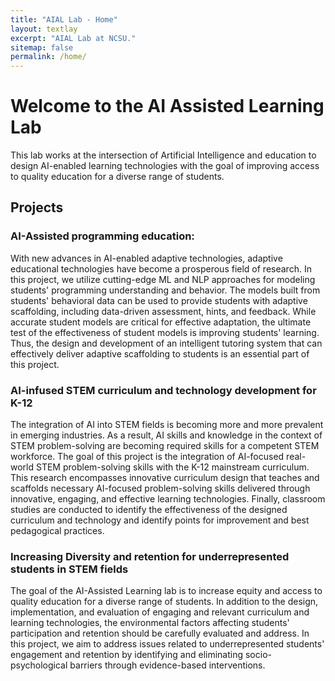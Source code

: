 ```yaml
---
title: "AIAL Lab - Home"
layout: textlay
excerpt: "AIAL Lab at NCSU."
sitemap: false
permalink: /home/
---
```


# Welcome to the AI Assisted Learning Lab

This lab works at the intersection of Artificial Intelligence and education to design AI-enabled learning technologies with the goal of improving access to quality education for a diverse range of students.

## Projects

### AI-Assisted programming education:

With new advances in AI-enabled adaptive technologies, adaptive educational technologies have become a prosperous field of research. In this project, we utilize cutting-edge ML and NLP approaches for modeling students' programming understanding and behavior. The models built from students' behavioral data can be used to provide students with adaptive scaffolding, including data-driven assessment, hints, and feedback. While accurate student models are critical for effective adaptation, the ultimate test of the effectiveness of student models is improving students' learning. Thus, the design and development of an intelligent tutoring system that can effectively deliver adaptive scaffolding to students is an essential part of this project.


### AI-infused STEM curriculum and technology development for K-12

The integration of AI into STEM fields is becoming more and more prevalent in emerging industries. As a result, AI skills and knowledge in the context of STEM problem-solving are becoming required skills for a competent STEM workforce. The goal of this project is the integration of AI-focused real-world STEM problem-solving skills with the K-12 mainstream curriculum. This research encompasses innovative curriculum design that teaches and scaffolds necessary AI-focused problem-solving skills delivered through innovative, engaging, and effective learning technologies. Finally, classroom studies are conducted to identify the effectiveness of the designed curriculum and technology and identify points for improvement and best pedagogical practices.


### Increasing Diversity and retention for underrepresented students in STEM fields
The goal of the AI-Assisted Learning lab is to increase equity and access to quality education for a diverse range of students. In addition to the design, implementation, and evaluation of engaging and relevant curriculum and learning technologies, the environmental factors affecting students' participation and retention should be carefully evaluated and address. In this project, we aim to address issues related to underrepresented students' engagement and retention by identifying and eliminating socio-psychological barriers through evidence-based interventions.

